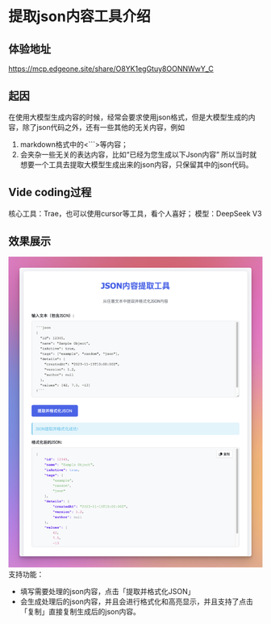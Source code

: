 # 提取json内容工具介绍
## 体验地址
https://mcp.edgeone.site/share/O8YK1egGtuy8OONNWwY_C

## 起因
在使用大模型生成内容的时候，经常会要求使用json格式，但是大模型生成的内容，除了json代码之外，还有一些其他的无关内容，例如
1. markdown格式中的<```>等内容；
2. 会夹杂一些无关的表达内容，比如“已经为您生成以下Json内容”
所以当时就想要一个工具去提取大模型生成出来的json内容，只保留其中的json代码。

## Vide coding过程
核心工具：Trae，也可以使用cursor等工具，看个人喜好；
模型：DeepSeek V3

## 效果展示
![image](https://raw.githubusercontent.com/askfanxiaojun/img/master/images/2025/05/06/23-04-06-CleanShot%202025-05-06%20at%2022.56.04-2x.png)
支持功能：
- 填写需要处理的json内容，点击「提取并格式化JSON」
- 会生成处理后的json内容，并且会进行格式化和高亮显示，并且支持了点击「复制」直接复制生成后的json内容。
